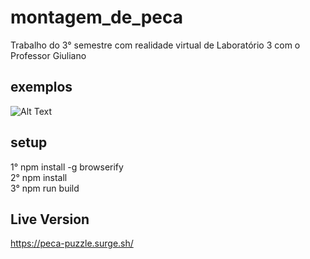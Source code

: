 # montagem_de_peca
Trabalho do 3° semestre com realidade virtual de Laboratório 3 com o Professor Giuliano
## exemplos
![Alt Text](https://media.giphy.com/media/jTHShkm1cMeUV9jBvn/giphy.gif)
## setup
1° npm install -g browserify  
2° npm install  
3° npm run build  
## Live Version
https://peca-puzzle.surge.sh/
